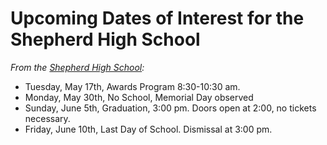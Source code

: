 # Upcoming Dates of Interest for the Shepherd High School

<p id="h.dlvpm3i8itm8">
</p>

*From the [Shepherd High School][1]:* 
*   Tuesday, May 17th, Awards Program 8:30-10:30 am.
*   Monday, May 30th, No School, Memorial Day observed
*   Sunday, June 5th, Graduation, 3:00 pm. Doors open at 2:00, no tickets necessary.
*   Friday, June 10th, Last Day of School. Dismissal at 3:00 pm.

 [1]: https://www.google.com/url?q=https://www.facebook.com/shepherdmihs/?fref%3Dnf&sa=D&ust=1463264038432000&usg=AFQjCNGdzEwr8a3f1QhWT-bqLR_9cR6cHQ